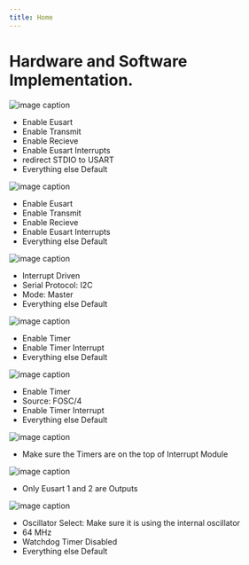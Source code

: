 ```yaml
---
title: Home 
---
```

 
# Hardware and Software Implementation.

![image caption](https://github.com/EGR314-Team-305/Team305.github.io/blob/main/media/MPLABX-MCC-EUSART1.png?raw=true)
* Enable Eusart
* Enable Transmit
* Enable Recieve
* Enable Eusart Interrupts
* redirect STDIO to USART
* Everything else Default

![image caption](https://github.com/EGR314-Team-305/Team305.github.io/blob/main/media/MPLABX-MCC-EUSART2.png?raw=true)
* Enable Eusart
* Enable Transmit
* Enable Recieve
* Enable Eusart Interrupts
* Everything else Default

![image caption](https://github.com/EGR314-Team-305/Team305.github.io/blob/main/media/MPLABX-MCC-MSSP1.png?raw=true)
* Interrupt Driven
* Serial Protocol: I2C
* Mode: Master
* Everything else Default

![image caption](https://github.com/EGR314-Team-305/Team305.github.io/blob/main/media/MPLABX-MCC-TMR1.png?raw=true)
* Enable Timer
* Enable Timer Interrupt
* Everything else Default

![image caption](https://github.com/EGR314-Team-305/Team305.github.io/blob/main/media/MPLABX-MCC-TMR2.png?raw=true)
* Enable Timer
* Source: FOSC/4
* Enable Timer Interrupt
* Everything else Default

![image caption](https://github.com/EGR314-Team-305/Team305.github.io/blob/main/media/MPLABX-MCC-Interrupt%20Module.png?raw=true)
* Make sure the Timers are on the top of Interrupt Module

![image caption](https://github.com/EGR314-Team-305/Team305.github.io/blob/main/media/MPLABX-MCC-Pin%20Module.png?raw=true)
* Only Eusart 1 and 2 are Outputs

![image caption](https://github.com/EGR314-Team-305/Team305.github.io/blob/main/media/MPLABX-MCC-System%20Module.png?raw=true)
* Oscillator Select: Make sure it is using the internal oscillator
* 64 MHz
* Watchdog Timer Disabled
* Everything else Default

